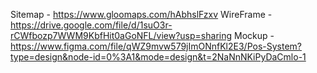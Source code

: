 Sitemap - https://www.gloomaps.com/hAbhslFzxv
WireFrame - https://drive.google.com/file/d/1suO3r-rCWfbozp7WWM9KbfHit0aGoNFL/view?usp=sharing
Mockup - https://www.figma.com/file/qWZ9mvw579jImONnfKl2E3/Pos-System?type=design&node-id=0%3A1&mode=design&t=2NaNnNKiPyDaCmlo-1
